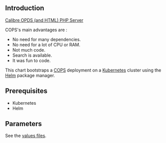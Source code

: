 ## Introduction

[Calibre OPDS (and HTML) PHP Server](https://github.com/seblucas/cops)

COPS's main advantages are :

 - No need for many dependencies.
 - No need for a lot of CPU or RAM.
 - Not much code.
 - Search is available.
 - It was fun to code.

This chart bootstraps a [COPS](https://github.com/seblucas/cops) deployment on a [Kubernetes](https://kubernetes.io) cluster using the [Helm](https://helm.sh) package manager.

## Prerequisites

- Kubernetes
- Helm

## Parameters

See the [values files](values.yaml).
